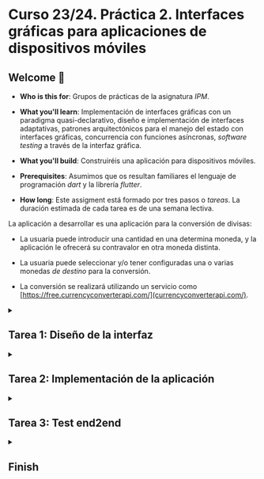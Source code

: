 # Curso 23/24. Práctica 2. Interfaces gráficas para aplicaciones de dispositivos móviles

## Welcome :wave:

- **Who is this for**: Grupos de prácticas de la asignatura _IPM_.

- **What you'll learn**: Implementación de interfaces gráficas con un
  paradigma quasi-declarativo, diseño e implementación de interfaces
  adaptativas, patrones arquitectónicos para el manejo del estado con
  interfaces gráficas, concurrencia con funciones asíncronas,
  _software testing_ a través de la interfaz gráfica.

- **What you'll build**: Construiréis una aplicación para dispositivos
  móviles.

- **Prerequisites**: Asumimos que os resultan familiares el lenguaje
  de programación _dart_ y la librería _flutter_.

- **How long**: Este assigment está formado por tres pasos o
  _tareas_. La duración estimada de cada tarea es de una semana
  lectiva.


La aplicación a desarrollar es una aplicación para la conversión de
divisas:

  - La usuaria puede introducir una cantidad en una determina moneda,
    y la aplicación le ofrecerá su contravalor en otra moneda distinta.
	
  - La usuaria puede seleccionar y/o tener configuradas una o varias
    monedas _de destino_ para la conversión.
	
  - La conversión se realizará utilizando un servicio como
    [https://free.currencyconverterapi.com/](currencyconverterapi.com/).


<details id=1>
<summary><h2>Tarea 1: Diseño de la interfaz</h2></summary>

### :wrench: Esta tarea tiene las siguientes partes:

  1. Identifica y documenta los casos de uso relevantes para las
     potenciales usuarias de la aplicación.
  
  2. Realizar un diseño de la interfaz de usuaria de la aplicación y
     añadir el diseño a este repositorio en un fichero _PDF_ con el
     nombre `diseño-iu.pdf`. El diseño tiene que ajustarse a las
     siguientes pautas:
	 
     - Al menos debe haber un diseño distinto para teléfonos móviles y
       otro para tablets.
	   
     - El diseño debe adaptarse a la configuración del dispositivo.
	 
     - El diseño tiene que incluir los elementos necesarios para la
       gestión de errores, proporcionar la retroalimentación necesaria
       a la usuaria durante las operaciones de E/S, ...
	 
  2. Seleccionar un patrón arquitectónico para gestionar el estado de
     la aplicación de manera que el componente de la _vista_ sea
     independiente del _estado/modelo_. El patrón debe ser adecuado
     para su aplicación con _flutter_.
	 
  3. Realizar un diseño software siguiendo el patrón seleccionado.
  
	  - El diseño tiene que cubrir los casos de uso de la aplicación.
	  
	  - El diseño se realiza usando el lenguaje _UML_ y debe incluir
        diagramas tanto para la parte estática como para la dinámica.
		
	  - La documentación del diseño se incorpora al fichero
        `diseño_sw.md` de este repositorio. El formato del fichero es
        la versión de _markdown_ [Github Flavored
        Markdown](https://docs.github.com/es/get-started/writing-on-github/getting-started-with-writing-and-formatting-on-github/basic-writing-and-formatting-syntax). Los
        diagramas UML se integran directamente en el fichero markdown
        usando
        [_Mermaid_](https://github.blog/2022-02-14-include-diagrams-markdown-files-mermaid/)
		

### :books: Objetivos de aprendizaje:

  - Diseño adaptativo.
  
  - Patrones arquitectónicos en IGUs.
  
</details>


<details id=2>
<summary><h2>Tarea 2: Implementación de la aplicación</h2></summary>

### :wrench: Esta tarea tiene las siguientes partes:

  1. Implementar la aplicación diseñada en la tarea anterior.
  
     - La implementación debe realizarse usando _flutter_.

  2. [Opcional] Implementar la lógica de persistencia necesaria para
     guardar la configuración de la usuaria. Dicha configuración puede
     incluir cosas como la lista de divisas habituales.
	 
> :warning: Es muy importante capturar todo tipo de errores, en
> especial los relacionados con las operaciones de E/S e informar a la
> usuaria en todo momento.

> :warning: Actualmente flutter soporta múltiples plataformas: linux,
> web, android, ios, etc. Pero la práctica consiste en el desarrollo
> de una aplicación para dispositivos móviles. Tenéis que cercioraros
> de que la aplicación efectivamente funciona como se espera en
> android y/o ios. La defensa de la práctica también se realizará
> ejecutando la aplicación en alguna de dichas plataformas.

> :warning: El desarrollo software es iterativo. Durante esta tarea
> pueden ser necesarios cambios tanto en el diseño sw como en el
> diseño de la interfaz. Es importante actualizar los documentos de
> diseño afectados. También es importante que la modificación de los
> diseños se incluyan junto con el código relacionado en el mismo
> _commit_.


### :books: Objetivos de aprendizaje:

  - Uso de librerías para construir IGUs.
  
  - Programación dirigida por eventos

  - Uso de la concurrencia con funciones asíncronas.
  
  - Gestión de errores en la E/S.
  
</details>



<details id=3>
<summary><h2>Tarea 3: Test end2end</h2></summary>

### :wrench: Esta tarea tiene las siguientes partes:

  1. Siguiendo la documentación de diseño, implementar tests _end to
     end_ para los distintos caso de uso de la aplicación.
	 
  2. Implementar tests para las situaciones en que ocurren errores de
       E/S y errores de la usuaria.
	 
	 
### :books: Objetivos de aprendizaje:

  - Tests end to end a través de la interfaz gráfica.

</details>


<details id=X>
<summary><h2>Finish</h2></summary>

_Congratulations friend, you've completed this assignment!_

Una vez terminada la práctica no olvidéis revisar el contenido del
repositorio en Github y comprobar su correcto funcionamiento antes de
realizar la defensa.

</details>


